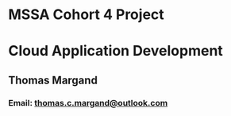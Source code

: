 # MSSA Cohort 4 Project
# Cloud Application Development
## Thomas Margand
### Email: thomas.c.margand@outlook.com